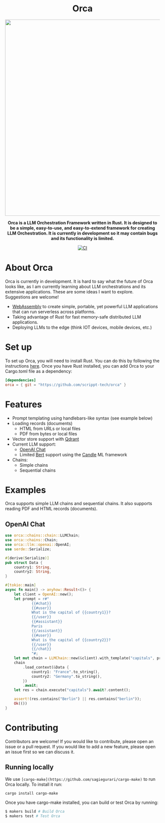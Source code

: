 <div align="center">
  <h1>Orca</h1>
  <img src="https://github.com/scrippt-tech/orca/assets/30184543/1dc482c2-48cd-4982-ab23-b2fed6c492d5" width="640"/>

  <p>
    <strong>Orca is a LLM Orchestration Framework written in Rust. It is designed to be a simple, easy-to-use, and easy-to-extend framework for creating LLM Orchestration. It is currently in development so it may contain bugs and its functionality is limited.</strong>
  </p>
  <p>

<!-- prettier-ignore-start -->

[![CI](https://github.com/scrippt-tech/orca/actions/workflows/ci.yml/badge.svg)](https://github.com/scrippt-tech/orca/actions/workflows/ci.yml)

<!-- prettier-ignore-end -->

  </p>
</div>

# About Orca
Orca is currently in development. It is hard to say what the future of Orca looks like, as I am currently learning about LLM orchestrations and its extensive applications. These are some ideas I want to explore. Suggestions are welcome!
 * [WebAssembly]("https://webassembly.org") to create simple, portable, yet powerful LLM applications that can run serverless across platforms.
 * Taking advantage of Rust for fast memory-safe distributed LLM applications.
 * Deploying LLMs to the edge (think IOT devices, mobile devices, etc.)

# Set up
To set up Orca, you will need to install Rust. You can do this by following the instructions [here](https://www.rust-lang.org/tools/install). Once you have Rust installed, you can add Orca to your Cargo.toml file as a dependency:
```toml
[dependencies]
orca = { git = "https://github.com/scrippt-tech/orca" }
```

# Features
* Prompt templating using handlebars-like syntax (see example below)
* Loading records (documents)
  * HTML from URLs or local files
  * PDF from bytes or local files
* Vector store support with [Qdrant]("https://qdrant.tech")
* Current LLM support:
  * [OpenAI Chat]("https://openai.com")
  * Limited [Bert]("https://huggingface.co/docs/transformers/model_doc/bert) support using the [Candle]("https://github.com/huggingface/candle") ML framework
* Chains:
  * Simple chains
  * Sequential chains

# Examples
Orca supports simple LLM chains and sequential chains. It also supports reading PDF and HTML records (documents).

## OpenAI Chat
```rust
use orca::chains::chain::LLMChain;
use orca::chains::Chain;
use orca::llm::openai::OpenAI;
use serde::Serialize;

#[derive(Serialize)]
pub struct Data {
    country1: String,
    country2: String,
}

#[tokio::main]
async fn main() -> anyhow::Result<()> {
    let client = OpenAI::new();
    let prompt = r#"
            {{#chat}}
            {{#user}}
            What is the capital of {{country1}}?
            {{/user}}
            {{#assistant}}
            Paris
            {{/assistant}}
            {{#user}}
            What is the capital of {{country2}}?
            {{/user}}
            {{/chat}}
            "#;
    let mut chain = LLMChain::new(&client).with_template("capitals", prompt);
    chain
        .load_context(&Data {
            country1: "France".to_string(),
            country2: "Germany".to_string(),
        })
        .await;
    let res = chain.execute("capitals").await?.content();

    assert!(res.contains("Berlin") || res.contains("berlin"));
    Ok(())
}
```

# Contributing
Contributors are welcome! If you would like to contribute, please open an issue or a pull request. If you would like to add a new feature, please open an issue first so we can discuss it. 

## Running locally
We use `[cargo-make](https://github.com/sagiegurari/cargo-make)` to run Orca locally. To install it run:
```bash
cargo install cargo-make
```
Once you have cargo-make installed, you can build or test Orca by running:
```bash
$ makers build # Build Orca
$ makers test # Test Orca
```
